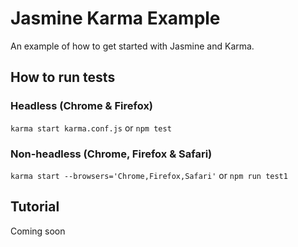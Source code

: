# Jasmine Karma Example

An example of how to get started with Jasmine and Karma.

## How to run tests

### Headless (Chrome & Firefox)
`karma start karma.conf.js`
or
`npm test`

### Non-headless (Chrome, Firefox & Safari)
`karma start --browsers='Chrome,Firefox,Safari'`
or
`npm run test1`

## Tutorial

Coming soon